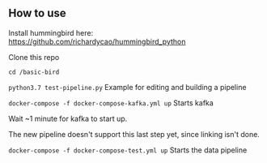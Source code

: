 ## How to use

Install hummingbird here: https://github.com/richardycao/hummingbird_python

Clone this repo

`cd /basic-bird`

`python3.7 test-pipeline.py` Example for editing and building a pipeline

`docker-compose -f docker-compose-kafka.yml up` Starts kafka

Wait ~1 minute for kafka to start up.

The new pipeline doesn't support this last step yet, since linking isn't done.

`docker-compose -f docker-compose-test.yml up` Starts the data pipeline

